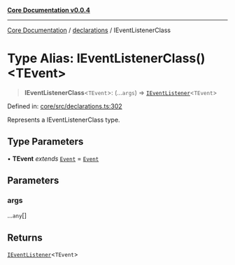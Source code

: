 [**Core Documentation v0.0.4**](../../README.md)

***

[Core Documentation](../../modules.md) / [declarations](../README.md) / IEventListenerClass

# Type Alias: IEventListenerClass()\<TEvent\>

> **IEventListenerClass**\<`TEvent`\>: (...`args`) => [`IEventListener`](../interfaces/IEventListener.md)\<`TEvent`\>

Defined in: [core/src/declarations.ts:302](https://github.com/stonemjs/core/blob/d2167ff53d508d3a75c05f0cf962180518d3e061/src/declarations.ts#L302)

Represents a IEventListenerClass type.

## Type Parameters

• **TEvent** *extends* [`Event`](../../events/Event/classes/Event.md) = [`Event`](../../events/Event/classes/Event.md)

## Parameters

### args

...`any`[]

## Returns

[`IEventListener`](../interfaces/IEventListener.md)\<`TEvent`\>
